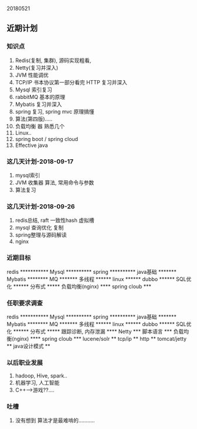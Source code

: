 20180521

## 近期计划

### 知识点
1. Redis(复制, 集群), 源码实现粗看, 
2. Netty(复习并深入)
2. JVM 性能调优
2. TCP/IP 书本协议第一部分看完   HTTP 复习并深入
3. Mysql 索引复习
4. rabbitMQ 基本的原理
7. Mybatis 复习并深入
5. spring 复习, spring mvc 原理搞懂
9. 算法(第四版).....
6. 负载均衡 器 熟悉几个
8. Linux..
10. spring boot / spring cloud
11. Effective java

### 这几天计划-2018-09-17
1. mysql索引
2. JVM 收集器 算法, 常用命令与参数
3. 算法复习

### 这几天计划-2018-09-26
1. redis总结, raft 一致性hash 虚拟槽
1. mysql 查询优化 复制
1. spring整理与源码解读
1. nginx


### 近期目标
redis                    	***********
Mysql                    	**********
spring						**********
java基础					    *******
Mybatis						********
MQ                       	*******
多线程                   	******
linux                    	******
dubbo						******
SQL优化                  	******
分布式						*****
负载均衡(nginx)          	****
spring cloub				***

### 任职要求调查
redis                    	***********
Mysql                    	**********
spring						**********
java基础					    *******
Mybatis						********
MQ                       	*******
多线程                   	******
linux                    	******
dubbo						******
SQL优化                  	******
分布式						*****
跟踪诊断, 内存泄漏       	****
Netty                    	***
脚本语言                 	***
负载均衡(nginx)          	****
spring cloub				***
lucene/solr					**
tcp/ip						**
http						**
tomcat/jetty				**
java设计模式				    **

### 以后职业发展
1. hadoop, Hive, spark..
2. 机器学习, 人工智能
3. C++-->游戏??....

### 吐槽
1. 没有想到 算法才是最难啃的...........